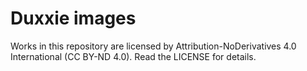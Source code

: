 # Duxxie images

Works in this repository are licensed by Attribution-NoDerivatives 4.0 International (CC BY-ND 4.0). Read the LICENSE for details.
